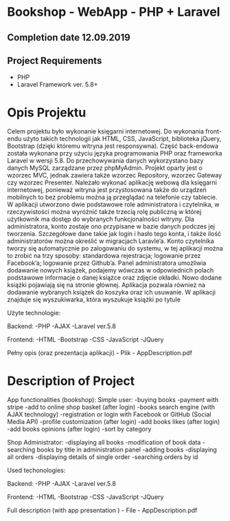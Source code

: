 # Bookshop - WebApp - PHP + Laravel

## Completion date 12.09.2019

## Project Requirements
- PHP
- Laravel Framework ver. 5.8+


# Opis Projektu
Celem projektu było wykonanie księgarni internetowej. Do wykonania front-endu
użyto takich technologii jak HTML, CSS, JavaScript, biblioteka jQuery, Bootstrap
(dzięki któremu witryna jest responsywna). Część back-endowa została wykonana
przy użyciu języka programowania PHP oraz frameworka Laravel w wersji 5.8.
Do przechowywania danych wykorzystano bazy danych MySQL zarządzane przez
phpMyAdmin. Projekt oparty jest o wzorzec MVC, jednak zawiera także wzorzec
Repository, wzorzec Gateway czy wzorzec Presenter.
Należało wykonać aplikację webową dla księgarni internetowej, ponieważ witryna
jest przystosowana także do urządzeń mobilnych to bez problemu można ją przeglądać
na telefonie czy tablecie. W aplikacji utworzono dwie podstawowe role administratora
i czytelnika, w rzeczywistości można wyróżnić także trzecią rolę publiczną w której
użytkownik ma dostęp do wybranych funkcjonalności witryny. Dla administratora,
konto zostaje ono przypisane w bazie danych podczes jej tworzenia. Szczegółowe dane
takie jak login i hasło tego konta, i także ilość administratorów można określić w
migracjach Laravle’a. Konto czytelnika tworzy się automatycznie po zalogowaniu do
systemu, w tej aplikacji można to zrobić na trzy sposoby: standardowa rejestracja;
logowanie przez Facebook’a; logowanie przez Github’a.
Panel administratora umożliwia dodawanie nowych książek, podajemy wówczas w
odpowiednich polach podstawowe informacje o danej książce oraz zdjęcie okładki.
Nowo dodane książki pojawiają się na stronie głównej.
Aplikacja pozwala również na dodawanie wybranych książek do koszyka oraz ich
usuwanie. W aplikacji znajduje się wyszukiwarka, która wyszukuje książki po tytule

Użyte technologie:

Backend:
 -PHP
 -AJAX
 -Laravel ver.5.8
 
Frontend:
 -HTML
 -Bootstrap
 -CSS
 -JavaScript
 -JQuery

Pełny opis (oraz prezentacja aplikacji) - Plik - AppDescription.pdf

# Description of Project
 App functionalities (bookshop):
 Simple user:
 -buying books
 -payment with stripe
 -add to online shop basket (after login)
 -books search engine (with AJAX technology)
 -registration or login with Facebook or GitHub (Social Media API)
 -profile customization (after login)
 -add books likes (after login)
 -add books opinions (after login)
 -sort by category
 
 Shop Administrator:
 -displaying all books
 -modification of book data
 -searching books by title in administration panel
 -adding books
 -displaying all orders
 -displaying details of single order
 -searching orders by id 
 
  Used techonologies:
   
   Backend:
    -PHP
	-AJAX
	-Laravel ver.5.8
  
   Frontend:
     -HTML
	 -Bootstrap
     -CSS
     -JavaScript
     -JQuery
	 
Full description (with app presentation ) - File - AppDescription.pdf
